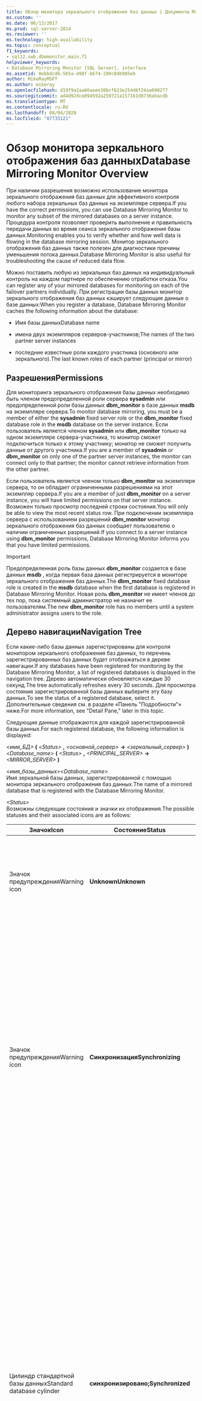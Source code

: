 ```yaml
---
title: Обзор монитора зеркального отображения баз данных | Документы Майкрософт
ms.custom: ''
ms.date: 06/13/2017
ms.prod: sql-server-2014
ms.reviewer: ''
ms.technology: high-availability
ms.topic: conceptual
f1_keywords:
- sql12.swb.dbmmonitor.main.f1
helpviewer_keywords:
- Database Mirroring Monitor [SQL Server], interface
ms.assetid: 8ebbdcd6-565a-498f-b674-289c84b985eb
author: MikeRayMSFT
ms.author: mikeray
ms.openlocfilehash: d19f9a2aa66aaee30bcf623e254d6f24aa690277
ms.sourcegitcommit: ad4d92dce894592a259721a1571b1d8736abacdb
ms.translationtype: MT
ms.contentlocale: ru-RU
ms.lasthandoff: 08/04/2020
ms.locfileid: "87733121"
---
```

# <a name="database-mirroring-monitor-overview"></a><span data-ttu-id="ec3c8-102">Обзор монитора зеркального отображения баз данных</span><span class="sxs-lookup"><span data-stu-id="ec3c8-102">Database Mirroring Monitor Overview</span></span>
  <span data-ttu-id="ec3c8-103">При наличии разрешения возможно использование монитора зеркального отображения баз данных для эффективного контроля любого набора зеркальных баз данных на экземпляре сервера.</span><span class="sxs-lookup"><span data-stu-id="ec3c8-103">If you have the correct permissions, you can use Database Mirroring Monitor to monitor any subset of the mirrored databases on a server instance.</span></span> <span data-ttu-id="ec3c8-104">Процедура контроля позволяет проверить выполнение и правильность передачи данных во время сеанса зеркального отображения базы данных.</span><span class="sxs-lookup"><span data-stu-id="ec3c8-104">Monitoring enables you to verify whether and how well data is flowing in the database mirroring session.</span></span> <span data-ttu-id="ec3c8-105">Монитор зеркального отображения баз данных также полезен для диагностики причины уменьшения потока данных.</span><span class="sxs-lookup"><span data-stu-id="ec3c8-105">Database Mirroring Monitor is also useful for troubleshooting the cause of reduced data flow.</span></span>  
  
 <span data-ttu-id="ec3c8-106">Можно поставить любую из зеркальных баз данных на индивидуальный контроль на каждом партнере по обеспечению отработки отказа.</span><span class="sxs-lookup"><span data-stu-id="ec3c8-106">You can register any of your mirrored databases for monitoring on each of the failover partners individually.</span></span> <span data-ttu-id="ec3c8-107">При регистрации базы данных монитор зеркального отображения баз данных кэширует следующие данные о базе данных:</span><span class="sxs-lookup"><span data-stu-id="ec3c8-107">When you register a database, Database Mirroring Monitor caches the following information about the database:</span></span>  
  
-   <span data-ttu-id="ec3c8-108">Имя базы данных</span><span class="sxs-lookup"><span data-stu-id="ec3c8-108">Database name</span></span>  
  
-   <span data-ttu-id="ec3c8-109">имена двух экземпляров серверов-участников;</span><span class="sxs-lookup"><span data-stu-id="ec3c8-109">The names of the two partner server instances</span></span>  
  
-   <span data-ttu-id="ec3c8-110">последние известные роли каждого участника (основного или зеркального).</span><span class="sxs-lookup"><span data-stu-id="ec3c8-110">The last known roles of each partner (principal or mirror)</span></span>  
  
## <a name="permissions"></a><span data-ttu-id="ec3c8-111">Разрешения</span><span class="sxs-lookup"><span data-stu-id="ec3c8-111">Permissions</span></span>  
 <span data-ttu-id="ec3c8-112">Для мониторинга зеркального отображения базы данных необходимо быть членом предопределенной роли сервера **sysadmin** или предопределенной роли базы данных **dbm_monitor** в базе данных **msdb** на экземпляре сервера.</span><span class="sxs-lookup"><span data-stu-id="ec3c8-112">To monitor database mirroring, you must be a member of either the **sysadmin** fixed server role or the **dbm_monitor** fixed database role in the **msdb** database on the server instance.</span></span> <span data-ttu-id="ec3c8-113">Если пользователь является членом **sysadmin** или **dbm_monitor** только на одном экземпляре сервера-участника, то монитор сможет подключиться только к этому участнику; монитор не сможет получить данные от другого участника.</span><span class="sxs-lookup"><span data-stu-id="ec3c8-113">If you are a member of **sysadmin** or **dbm_monitor** on only one of the partner server instances, the monitor can connect only to that partner; the monitor cannot retrieve information from the other partner.</span></span>  
  
 <span data-ttu-id="ec3c8-114">Если пользователь является членом только **dbm_monitor** на экземпляре сервера, то он обладает ограниченными разрешениями на этот экземпляр сервера.</span><span class="sxs-lookup"><span data-stu-id="ec3c8-114">If you are a member of just **dbm_monitor** on a server instance, you will have limited permissions on that server instance.</span></span> <span data-ttu-id="ec3c8-115">Возможен только просмотр последней строки состояния.</span><span class="sxs-lookup"><span data-stu-id="ec3c8-115">You will only be able to view the most recent status row.</span></span> <span data-ttu-id="ec3c8-116">При подключении экземпляра сервера с использованием разрешений **dbm_monitor** монитор зеркального отображения баз данных сообщает пользователю о наличии ограниченных разрешений.</span><span class="sxs-lookup"><span data-stu-id="ec3c8-116">If you connect to a server instance using **dbm_monitor** permissions, Database Mirroring Monitor informs you that you have limited permissions.</span></span>  
  
> [!IMPORTANT]  
>  <span data-ttu-id="ec3c8-117">Предопределенная роль базы данных **dbm_monitor** создается в базе данных **msdb** , когда первая база данных регистрируется в мониторе зеркального отображения баз данных.</span><span class="sxs-lookup"><span data-stu-id="ec3c8-117">The **dbm_monitor** fixed database role is created in the **msdb** database when the first database is registered in Database Mirroring Monitor.</span></span> <span data-ttu-id="ec3c8-118">Новая роль **dbm_monitor** не имеет членов до тех пор, пока системный администратор не назначит ее пользователям.</span><span class="sxs-lookup"><span data-stu-id="ec3c8-118">The new **dbm_monitor** role has no members until a system administrator assigns users to the role.</span></span>  
  
## <a name="navigation-tree"></a><span data-ttu-id="ec3c8-119">Дерево навигации</span><span class="sxs-lookup"><span data-stu-id="ec3c8-119">Navigation Tree</span></span>  
 <span data-ttu-id="ec3c8-120">Если какие-либо базы данных зарегистрированы для контроля монитором зеркального отображения баз данных, то перечень зарегистрированных баз данных будет отображаться в дереве навигации.</span><span class="sxs-lookup"><span data-stu-id="ec3c8-120">If any databases have been registered for monitoring by the Database Mirroring Monitor, a list of registered databases is displayed in the navigation tree.</span></span> <span data-ttu-id="ec3c8-121">Дерево автоматически обновляется каждые 30 секунд.</span><span class="sxs-lookup"><span data-stu-id="ec3c8-121">The tree automatically refreshes every 30 seconds.</span></span> <span data-ttu-id="ec3c8-122">Для просмотра состояния зарегистрированной базы данных выберите эту базу данных.</span><span class="sxs-lookup"><span data-stu-id="ec3c8-122">To see the status of a registered database, select it.</span></span> <span data-ttu-id="ec3c8-123">Дополнительные сведения см. в разделе «Панель "Подробности"» ниже.</span><span class="sxs-lookup"><span data-stu-id="ec3c8-123">For more information, see "Detail Pane," later in this topic.</span></span>  
  
 <span data-ttu-id="ec3c8-124">Следующие данные отображаются для каждой зарегистрированной базы данных.</span><span class="sxs-lookup"><span data-stu-id="ec3c8-124">For each registered database, the following information is displayed:</span></span>  
  
 <span data-ttu-id="ec3c8-125">_<имя_БД>_ **(** _\<Status>_ **,** _<основной_сервер>_ **->** _<зеркальный_сервер>_ **)**</span><span class="sxs-lookup"><span data-stu-id="ec3c8-125">_<Database_name>_ **(** _\<Status>_ **,** _<PRINCIPAL_SERVER>_ **->** _<MIRROR_SERVER>_ **)**</span></span>  
  
 <span data-ttu-id="ec3c8-126">*<имя_базы_данных>*</span><span class="sxs-lookup"><span data-stu-id="ec3c8-126">*<Database_name>*</span></span>  
 <span data-ttu-id="ec3c8-127">Имя зеркальной базы данных, зарегистрированной с помощью монитора зеркального отображения баз данных.</span><span class="sxs-lookup"><span data-stu-id="ec3c8-127">The name of a mirrored database that is registered with the Database Mirroring Monitor.</span></span>  
  
 *\<Status>*  
 <span data-ttu-id="ec3c8-128">Возможны следующие состояния и значки их отображения.</span><span class="sxs-lookup"><span data-stu-id="ec3c8-128">The possible statuses and their associated icons are as follows:</span></span>  
  
|<span data-ttu-id="ec3c8-129">Значок</span><span class="sxs-lookup"><span data-stu-id="ec3c8-129">Icon</span></span>|<span data-ttu-id="ec3c8-130">Состояние</span><span class="sxs-lookup"><span data-stu-id="ec3c8-130">Status</span></span>|<span data-ttu-id="ec3c8-131">Описание</span><span class="sxs-lookup"><span data-stu-id="ec3c8-131">Description</span></span>|  
|----------|------------|-----------------|  
|<span data-ttu-id="ec3c8-132">Значок предупреждения</span><span class="sxs-lookup"><span data-stu-id="ec3c8-132">Warning icon</span></span>|<span data-ttu-id="ec3c8-133">**Unknown**</span><span class="sxs-lookup"><span data-stu-id="ec3c8-133">**Unknown**</span></span>|<span data-ttu-id="ec3c8-134">Монитор не подключен ни к одному участнику.</span><span class="sxs-lookup"><span data-stu-id="ec3c8-134">The monitor is not connected to either partner.</span></span> <span data-ttu-id="ec3c8-135">Единственными доступными данными являются данные, кэшированные монитором.</span><span class="sxs-lookup"><span data-stu-id="ec3c8-135">The only available information is what has been cached by the monitor.</span></span>|  
|<span data-ttu-id="ec3c8-136">Значок предупреждения</span><span class="sxs-lookup"><span data-stu-id="ec3c8-136">Warning icon</span></span>|<span data-ttu-id="ec3c8-137">**Синхронизация**</span><span class="sxs-lookup"><span data-stu-id="ec3c8-137">**Synchronizing**</span></span>|<span data-ttu-id="ec3c8-138">Содержимое зеркальной базы данных отстает от содержимого основной базы данных.</span><span class="sxs-lookup"><span data-stu-id="ec3c8-138">The contents of the mirror database are lagging behind the contents of the principal database.</span></span> <span data-ttu-id="ec3c8-139">Экземпляр основного сервера отправляет записи журнала на экземпляр зеркального сервера, который применяет эти изменения к зеркальной базе данных для выполнения наката.</span><span class="sxs-lookup"><span data-stu-id="ec3c8-139">The principal server instance is sending log records to the mirror server instance, which is applying the changes to the mirror database to roll it forward.</span></span><br /><br /> <span data-ttu-id="ec3c8-140">В начале сеанса зеркального отображения базы данных основная и зеркальная базы данных находятся в данном состоянии.</span><span class="sxs-lookup"><span data-stu-id="ec3c8-140">At the start of a database mirroring session, the mirror and principal databases are in this state.</span></span>|  
|<span data-ttu-id="ec3c8-141">Цилиндр стандартной базы данных</span><span class="sxs-lookup"><span data-stu-id="ec3c8-141">Standard database cylinder</span></span>|<span data-ttu-id="ec3c8-142">**синхронизировано;**</span><span class="sxs-lookup"><span data-stu-id="ec3c8-142">**Synchronized**</span></span>|<span data-ttu-id="ec3c8-143">Когда зеркальный сервер достаточно догнал основной сервер, база данных переходит в состояние **Синхронизировано**.</span><span class="sxs-lookup"><span data-stu-id="ec3c8-143">When the mirror server becomes sufficiently caught up to the principal server, the database state changes to **Synchronized**.</span></span> <span data-ttu-id="ec3c8-144">База данных сохраняет данное состояние, пока основной сервер продолжает отправлять изменения на зеркальный сервер, который в свою очередь продолжает применять изменения к зеркальной базе данных.</span><span class="sxs-lookup"><span data-stu-id="ec3c8-144">The database remains in this state as long as the principal server continues to send changes to the mirror server and the mirror server continues to apply changes to the mirror database.</span></span><br /><br /> <span data-ttu-id="ec3c8-145">В режиме высокого уровня безопасности как отработка отказа автоматически, так и вручную возможны без потери данных.</span><span class="sxs-lookup"><span data-stu-id="ec3c8-145">For high-safety mode, automatic failover and manual failover are both possible, without any data loss.</span></span><br /><br /> <span data-ttu-id="ec3c8-146">Но и в режиме высокого уровня безопасности всегда остается актуальной потеря некоторых данных, даже в состоянии **Синхронизировано** .</span><span class="sxs-lookup"><span data-stu-id="ec3c8-146">For high-performance mode, some data loss is always possible, even in the **Synchronized** state.</span></span>|  
|<span data-ttu-id="ec3c8-147">Значок предупреждения</span><span class="sxs-lookup"><span data-stu-id="ec3c8-147">Warning icon</span></span>|<span data-ttu-id="ec3c8-148">**Приостановлена**</span><span class="sxs-lookup"><span data-stu-id="ec3c8-148">**Suspended**</span></span>|<span data-ttu-id="ec3c8-149">Основная база данных доступна, но не отправляет никаких записей журнала на зеркальный сервер.</span><span class="sxs-lookup"><span data-stu-id="ec3c8-149">The principal database is available but is not sending any logs to the mirror server.</span></span>|  
|<span data-ttu-id="ec3c8-150">Значок ошибки</span><span class="sxs-lookup"><span data-stu-id="ec3c8-150">Error icon</span></span>|<span data-ttu-id="ec3c8-151">**Отключена**</span><span class="sxs-lookup"><span data-stu-id="ec3c8-151">**Disconnected**</span></span>|<span data-ttu-id="ec3c8-152">Экземпляр сервера не может подключиться к участнику.</span><span class="sxs-lookup"><span data-stu-id="ec3c8-152">The server instance cannot connect to its partner.</span></span>|  
  
 <span data-ttu-id="ec3c8-153">*<ОСНОВНОЙ_СЕРВЕР>*</span><span class="sxs-lookup"><span data-stu-id="ec3c8-153">*<PRINCIPAL_SERVER>*</span></span>  
 <span data-ttu-id="ec3c8-154">Имя участника, который в данный момент является экземпляром основного сервера.</span><span class="sxs-lookup"><span data-stu-id="ec3c8-154">The name of the partner that is currently the principal server instance.</span></span> <span data-ttu-id="ec3c8-155">Имя имеет следующий формат:</span><span class="sxs-lookup"><span data-stu-id="ec3c8-155">The name is in the following format:</span></span>  
  
 <span data-ttu-id="ec3c8-156">*<СИСТЕМНОЕ_ИМЯ>* [ **\\** _<имя_экземпляра>_ ]</span><span class="sxs-lookup"><span data-stu-id="ec3c8-156">*<SYSTEM_NAME>*[**\\**_<instance_name>_]</span></span>  
  
 <span data-ttu-id="ec3c8-157">где *<SYSTEM_NAME>* — это имя системы, на которой расположен экземпляр сервера.</span><span class="sxs-lookup"><span data-stu-id="ec3c8-157">where *<SYSTEM_NAME>* is the name of the system on which the server instance resides.</span></span> <span data-ttu-id="ec3c8-158">Для не заданного по умолчанию экземпляра сервера имя экземпляра также отображается: _<СИСТЕМНОЕ_ИМЯ>_ **\\** _<имя_экземпляра>_ .</span><span class="sxs-lookup"><span data-stu-id="ec3c8-158">For a non-default server instance, the instance name is also displayed: _<SYSTEM_NAME>_**\\**_<instance_name>_.</span></span>  
  
 <span data-ttu-id="ec3c8-159">*<ЗЕРКАЛЬНЫЙ_СЕРВЕР>*</span><span class="sxs-lookup"><span data-stu-id="ec3c8-159">*<MIRROR_SERVER>*</span></span>  
 <span data-ttu-id="ec3c8-160">Имя участника, который в данный момент является экземпляром зеркального сервера.</span><span class="sxs-lookup"><span data-stu-id="ec3c8-160">The name of the partner that is currently the mirror server instance.</span></span> <span data-ttu-id="ec3c8-161">Формат аналогичен формату основного сервера.</span><span class="sxs-lookup"><span data-stu-id="ec3c8-161">The format is the same as for the principal server.</span></span>  
  
## <a name="detail-pane"></a><span data-ttu-id="ec3c8-162">Панель «Подробности»</span><span class="sxs-lookup"><span data-stu-id="ec3c8-162">Detail Pane</span></span>  
 <span data-ttu-id="ec3c8-163">Отображение монитора зависит от того, выбрана база данных или нет.</span><span class="sxs-lookup"><span data-stu-id="ec3c8-163">The appearance of the monitor depends on whether a database is selected.</span></span> <span data-ttu-id="ec3c8-164">При открытии монитора панель подробностей отображает ссылку **Зарегистрировать зеркальную базу данных** .</span><span class="sxs-lookup"><span data-stu-id="ec3c8-164">When you open the monitor, the detail pane displays a **Register mirrored database** link.</span></span> <span data-ttu-id="ec3c8-165">Щелкните данную ссылку, чтобы зарегистрировать базу данных.</span><span class="sxs-lookup"><span data-stu-id="ec3c8-165">Click this to register a database.</span></span> <span data-ttu-id="ec3c8-166">Зарегистрированные базы данных перечислены после узла **Монитор зеркального отображения баз данных** в дереве навигации.</span><span class="sxs-lookup"><span data-stu-id="ec3c8-166">Registered databases are listed below the **Database Mirroring Monitor** node in the navigation tree.</span></span> <span data-ttu-id="ec3c8-167">Монитор зеркального отображения баз данных всегда пытается подключиться к каждому экземпляру сервера, для которого он имеет сохраненные учетные данные.</span><span class="sxs-lookup"><span data-stu-id="ec3c8-167">Database Mirroring Monitor always tries to connect to every server instance for which it has stored credentials.</span></span>  
  
 <span data-ttu-id="ec3c8-168">При выборе базы данных ее состояние отображается на вложенной странице **Состояние** на панели подробностей.</span><span class="sxs-lookup"><span data-stu-id="ec3c8-168">When you select a database, its status is displayed on the **Status** tabbed page in the detail pane.</span></span> <span data-ttu-id="ec3c8-169">Содержимое данной страницы состоит из экземпляров основного и зеркального серверов.</span><span class="sxs-lookup"><span data-stu-id="ec3c8-169">The content of this page comes from both the principal and mirror server instances.</span></span> <span data-ttu-id="ec3c8-170">Эта страница заполняется асинхронно по мере сбора состояния в результате отдельных cоединений с экземплярами основного и зеркального сервера.</span><span class="sxs-lookup"><span data-stu-id="ec3c8-170">The page is filled asynchronously as status is gathered through separate connections to the principal and mirror server instances.</span></span> <span data-ttu-id="ec3c8-171">Состояние автоматически обновляется каждые 30 секунд.</span><span class="sxs-lookup"><span data-stu-id="ec3c8-171">The status automatically refreshes at 30-second intervals.</span></span>  
  
> [!NOTE]  
>  <span data-ttu-id="ec3c8-172">Невозможно изменить частоту обновления монитора, но можно обновить таблицу состояния из диалогового окна **Журнал зеркального отображения базы данных** .</span><span class="sxs-lookup"><span data-stu-id="ec3c8-172">You cannot change the monitor's refresh rate, but you can refresh the status table from the **Database Mirroring History** dialog box.</span></span>  
  
 <span data-ttu-id="ec3c8-173">Системный администратор может просматривать предупреждения о текущей конфигурации базы данных посредством выбора вложенной страницы **Предупреждения** .</span><span class="sxs-lookup"><span data-stu-id="ec3c8-173">A system administrator can view the current configuration of warnings for the database by selecting the **Warnings** tabbed page.</span></span> <span data-ttu-id="ec3c8-174">Отсюда администратор может запустить диалоговое окно **Установка порогов предупреждений** для включения и настройки одного или более порогов предупреждений.</span><span class="sxs-lookup"><span data-stu-id="ec3c8-174">From there, the administrator can launch the **Set Warning Thresholds** dialog box to enable and configure one or more warning thresholds.</span></span>  
  
 <span data-ttu-id="ec3c8-175">В заголовке над вкладками в области сведений отображается время последнего обновления монитором сведений о состоянии как, **Последнее обновление:** _\<date>_ *\<time>* .</span><span class="sxs-lookup"><span data-stu-id="ec3c8-175">In the banner above the tabs, the detail pane displays the last time the monitor refreshed the status information as, **Last refresh:**_\<date>_*\<time>*.</span></span> <span data-ttu-id="ec3c8-176">Обычно монитор зеркального отображения баз данных получает сведения о состоянии от экземпляров основного и зеркального серверов в различное время.</span><span class="sxs-lookup"><span data-stu-id="ec3c8-176">Usually, the Database Mirroring Monitor retrieves status information from the principal and mirror server instances at different times.</span></span> <span data-ttu-id="ec3c8-177">В зависимости от времени обновления отображается обновление, пришедшее раньше.</span><span class="sxs-lookup"><span data-stu-id="ec3c8-177">The older of these two refresh times is displayed.</span></span>  
  
## <a name="action-menu"></a><span data-ttu-id="ec3c8-178">Меню «Действие»</span><span class="sxs-lookup"><span data-stu-id="ec3c8-178">Action Menu</span></span>  
 <span data-ttu-id="ec3c8-179">Меню **Действие** всегда содержит следующие команды.</span><span class="sxs-lookup"><span data-stu-id="ec3c8-179">The **Action** menu always contains the following commands:</span></span>  
  
|<span data-ttu-id="ec3c8-180">Get-Help</span><span class="sxs-lookup"><span data-stu-id="ec3c8-180">Command</span></span>|<span data-ttu-id="ec3c8-181">Описание</span><span class="sxs-lookup"><span data-stu-id="ec3c8-181">Description</span></span>|  
|-------------|-----------------|  
|<span data-ttu-id="ec3c8-182">**Зарегистрировать зеркальную базу данных…**</span><span class="sxs-lookup"><span data-stu-id="ec3c8-182">**Register Mirrored Database...**</span></span>|<span data-ttu-id="ec3c8-183">Открытие диалогового окна **Зарегистрировать зеркальную базу данных** .</span><span class="sxs-lookup"><span data-stu-id="ec3c8-183">Opens the **Register Mirrored Database** dialog box.</span></span> <span data-ttu-id="ec3c8-184">Используйте это диалоговое окно для регистрации одной или нескольких баз данных на данном экземпляре сервера посредством добавления базы или баз данных к монитору зеркального отображения баз данных.</span><span class="sxs-lookup"><span data-stu-id="ec3c8-184">Use this dialog box to register one or more mirrored databases on a given server instance by adding the database or databases to the Database Mirroring Monitor.</span></span> <span data-ttu-id="ec3c8-185">Когда база данных добавлена, монитор зеркального отображения баз данных локально кэширует сведения о базе данных, ее участниках и о возможностях соединения с участниками.</span><span class="sxs-lookup"><span data-stu-id="ec3c8-185">When a database is added, Database Mirroring Monitor locally caches information about the database, its partners, and how to connect to the partners.</span></span>|  
|<span data-ttu-id="ec3c8-186">**Управление соединениями экземпляра сервера...**</span><span class="sxs-lookup"><span data-stu-id="ec3c8-186">**Manage Server Instance Connections...**</span></span>|<span data-ttu-id="ec3c8-187">При выборе данной команды открывается диалоговое окно **Управление соединениями сервера** .</span><span class="sxs-lookup"><span data-stu-id="ec3c8-187">When you select this command, the **Manage Server Connections** dialog box opens.</span></span> <span data-ttu-id="ec3c8-188">Здесь можно выбрать экземпляр сервера, которому необходимо указать учетные данные для монитора при подключении к данному участнику.</span><span class="sxs-lookup"><span data-stu-id="ec3c8-188">There, you can choose a server instance for which you want to specify credentials for the monitor to use when connecting to a given partner.</span></span><br /><br /> <span data-ttu-id="ec3c8-189">Для изменения учетных данных участника найдите его запись в сетке **Экземпляры сервера** и выберите **Изменить** в данной строке.</span><span class="sxs-lookup"><span data-stu-id="ec3c8-189">To edit the credentials for a partner, locate its entry in the **Server instances** grid, and click **Edit** on that row.</span></span> <span data-ttu-id="ec3c8-190">Диалоговое окно **Соединение с сервером** появится с фиксированным именем экземпляра сервера и элементами управления учетными данными, установленными в текущее кэшированное значение.</span><span class="sxs-lookup"><span data-stu-id="ec3c8-190">The **Connect to Server** dialog box appears with the server instance name fixed and the credential controls initialized to the current cached value.</span></span> <span data-ttu-id="ec3c8-191">Измените при необходимости сведения о проверке подлинности, затем нажмите кнопку **Соединить**.</span><span class="sxs-lookup"><span data-stu-id="ec3c8-191">Change the authentication information as necessary and click **Connect**.</span></span> <span data-ttu-id="ec3c8-192">Если учетные данные имеют достаточные права доступа, столбец **Соединиться при помощи** обновляется новыми учетными данными.</span><span class="sxs-lookup"><span data-stu-id="ec3c8-192">If the credentials have sufficient privileges, the **Connect Using** column is updated with the new credentials.</span></span>|  
  
 <span data-ttu-id="ec3c8-193">Если выбрана база данных, меню **Действие** также должно содержать следующие команды.</span><span class="sxs-lookup"><span data-stu-id="ec3c8-193">If you select a database, the **Action** menu also contains the following commands.</span></span>  
  
|<span data-ttu-id="ec3c8-194">Get-Help</span><span class="sxs-lookup"><span data-stu-id="ec3c8-194">Command</span></span>|<span data-ttu-id="ec3c8-195">Описание</span><span class="sxs-lookup"><span data-stu-id="ec3c8-195">Description</span></span>|  
|-------------|-----------------|  
|<span data-ttu-id="ec3c8-196">**Отменить регистрацию этой базы данных**</span><span class="sxs-lookup"><span data-stu-id="ec3c8-196">**Unregister This Database**</span></span>|<span data-ttu-id="ec3c8-197">Удалить выбранную базу данных из монитора зеркального отображения баз данных.</span><span class="sxs-lookup"><span data-stu-id="ec3c8-197">Removes the selected database from Database Mirroring Monitor.</span></span>|  
|<span data-ttu-id="ec3c8-198">**Установка порогов предупреждений...**</span><span class="sxs-lookup"><span data-stu-id="ec3c8-198">**Set Warning Thresholds...**</span></span>|<span data-ttu-id="ec3c8-199">Открывается диалоговое окно **Установка значений порогов предупреждений** .</span><span class="sxs-lookup"><span data-stu-id="ec3c8-199">Opens the **Set Warning Thresholds** dialog box.</span></span> <span data-ttu-id="ec3c8-200">Здесь системный администратор может включить или отключить предупреждения для базы данных на каждом участнике и изменить порог каждого предупреждения.</span><span class="sxs-lookup"><span data-stu-id="ec3c8-200">There a system administrator can enable or disable warnings for the database on each of the partners and change the threshold of each warning.</span></span> <span data-ttu-id="ec3c8-201">Рекомендуется устанавливать порог для данного предупреждения на обоих участниках для гарантии, что предупреждение появляется при сбое базы данных.</span><span class="sxs-lookup"><span data-stu-id="ec3c8-201">We recommend setting a threshold for a given warning on both partners to ensure that the warning persists if the database fails over.</span></span> <span data-ttu-id="ec3c8-202">Соответствующий порог для каждого участника зависит от возможностей производительности системы участника.</span><span class="sxs-lookup"><span data-stu-id="ec3c8-202">The appropriate threshold for each partner depends on the performance capabilities of that partner's system.</span></span><br /><br /> <span data-ttu-id="ec3c8-203">Событие записывается в журнал событий по производительности только в случае, если его значение находится на границе порога или над порогом и если таблица состояния обновляется.</span><span class="sxs-lookup"><span data-stu-id="ec3c8-203">An event is written to the event log for a performance only if its value is at or above its threshold when the status table is being updated.</span></span> <span data-ttu-id="ec3c8-204">Если пиковое значение немедленно достигает порога между обновлениями состояния, то данный пик опускается.</span><span class="sxs-lookup"><span data-stu-id="ec3c8-204">If a peak value reaches the threshold momentarily between status updates that peak is missed.</span></span>|  
  
 <span data-ttu-id="ec3c8-205">**Мониторинг зеркального отображения баз данных в среде SQL Server Management Studio**</span><span class="sxs-lookup"><span data-stu-id="ec3c8-205">**To monitor database mirroring by using SQL Server Management Studio to**</span></span>  
  
-   [<span data-ttu-id="ec3c8-206">Запуск монитора зеркального отображения баз данных (среда SQL Server Management Studio)</span><span class="sxs-lookup"><span data-stu-id="ec3c8-206">Start Database Mirroring Monitor &#40;SQL Server Management Studio&#41;</span></span>](../database-mirroring/start-database-mirroring-monitor-sql-server-management-studio.md)  
  
## <a name="see-also"></a><span data-ttu-id="ec3c8-207">См. также:</span><span class="sxs-lookup"><span data-stu-id="ec3c8-207">See Also</span></span>  
 <span data-ttu-id="ec3c8-208">[Мониторинг зеркального отображения базы данных (SQL Server)](database-mirroring-sql-server.md) </span><span class="sxs-lookup"><span data-stu-id="ec3c8-208">[Monitoring Database Mirroring &#40;SQL Server&#41;](database-mirroring-sql-server.md) </span></span>  
 [<span data-ttu-id="ec3c8-209">Запуск мастера настройки безопасности зеркального отображения баз данных (среда SQL Server Management Studio)</span><span class="sxs-lookup"><span data-stu-id="ec3c8-209">Start the Configuring Database Mirroring Security Wizard &#40;SQL Server Management Studio&#41;</span></span>](start-the-configuring-database-mirroring-security-wizard.md)  
  
  
